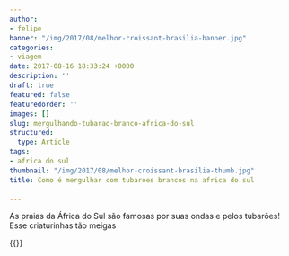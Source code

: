 ```yaml
---
author:
- felipe
banner: "/img/2017/08/melhor-croissant-brasilia-banner.jpg"
categories:
- viagem
date: 2017-08-16 18:33:24 +0000
description: ''
draft: true
featured: false
featuredorder: ''
images: []
slug: mergulhando-tubarao-branco-africa-do-sul
structured:
  type: Article
tags:
- africa do sul
thumbnail: "/img/2017/08/melhor-croissant-brasilia-thumb.jpg"
title: Como é mergulhar com tubaroes brancos na africa do sul

---
```

As praias da África do Sul são famosas por suas ondas e pelos tubarões! Esse criaturinhas tão meigas

{{<img-full src="/img/2017/08/la-paniere-croissant.jpg" alt="Moedas Derramadas"  height="800" width="1200" title="">}}